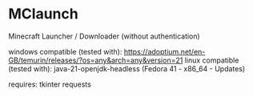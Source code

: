 # MClaunch
Minecraft Launcher / Downloader (without authentication)

windows compatible (tested with): https://adoptium.net/en-GB/temurin/releases/?os=any&arch=any&version=21
linux compatible (tested with): java-21-openjdk-headless (Fedora 41 - x86_64 - Updates)

requires: 
tkinter
requests

